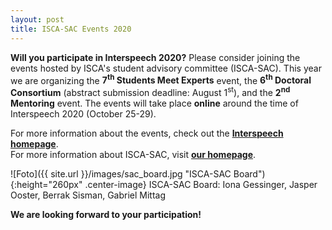```yaml
---
layout: post
title: ISCA-SAC Events 2020
---
```


<strong>Will you participate in Interspeech 2020?</strong> Please consider joining the events hosted 
by ISCA's student advisory committee (ISCA-SAC).
This year we are organizing the <strong>7<sup>th</sup> Students Meet Experts</strong> event, 
the <strong>6<sup>th</sup> Doctoral Consortium</strong> (abstract submission deadline: August 1<sup>st</sup>), 
and the <strong>2<sup>nd</sup> Mentoring</strong> event.
The events will take place <strong>online</strong> around the time of Interspeech 2020 (October 25-29).

For more information about the events, check out the
<a href="http://www.interspeech2020.org/Student_Events/" target="_blank" rel="noopener"><strong>Interspeech homepage</strong></a>.<br>
For more information about ISCA-SAC, visit
<a href="http://www.isca-students.org/sacweb/" target="_blank" rel="noopener"><strong>our homepage</strong></a>.

![Foto]({{ site.url }}/images/sac_board.jpg "ISCA-SAC Board"){:height="260px" .center-image}
ISCA-SAC Board: Iona Gessinger, Jasper Ooster, Berrak Sisman, Gabriel Mittag

<strong>We are looking forward to your participation!</strong>
